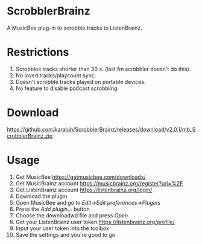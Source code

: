 # ScrobblerBrainz
A MusicBee plug-in to scrobble tracks to ListenBrainz.

# Restrictions
1. Scrobbles tracks shorter than 30 s. (last.fm scrobbler doesn't do this).
1. No loved tracks/playcount sync.
1. Doesn't scrobble tracks played on portable devices.
1. No feature to disable podcast scrobbling.

# Download
https://github.com/karaluh/ScrobblerBrainz/releases/download/v2.0.1/mb_ScrobblerBrainz.zip

# Usage
1. Get MusicBee https://getmusicbee.com/downloads/
1. Get MusicBrainz account https://musicbrainz.org/register?uri=%2F
1. Get ListenBrainz account https://listenbrainz.org/login/
1. Download the plugin
1. Open MusicBee and go to *Edit->Edit preferences->Plugins*
1. Press the *Add plugin...* button
1. Choose the downloadwd file and press *Open*
1. Get your ListenBrainz user token https://listenbrainz.org/profile/
1. Input your user token into the toolbox
1. Save the settings and you're good to go

